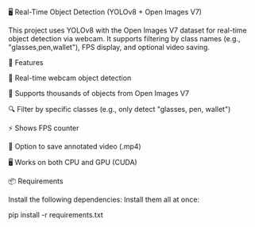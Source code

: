 ﻿🖥️ Real-Time Object Detection (YOLOv8 + Open Images V7)

This project uses YOLOv8 with the Open Images V7 dataset for real-time object detection via webcam.
It supports filtering by class names (e.g., "glasses,pen,wallet"), FPS display, and optional video saving.

🚀 Features

🎥 Real-time webcam object detection

🎯 Supports thousands of objects from Open Images V7

🔍 Filter by specific classes (e.g., only detect "glasses, pen, wallet")

⚡ Shows FPS counter

💾 Option to save annotated video (.mp4)

🖥️ Works on both CPU and GPU (CUDA)

📦 Requirements

Install the following dependencies:
Install them all at once:

pip install -r requirements.txt

